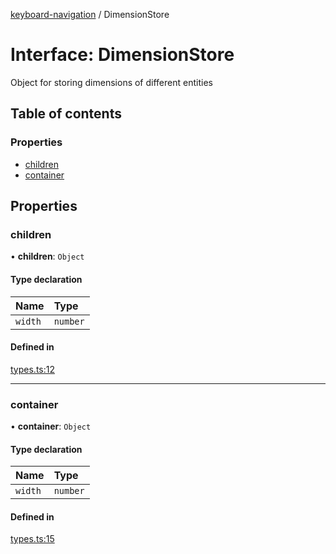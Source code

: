 [keyboard-navigation](../README.md) / DimensionStore

# Interface: DimensionStore

Object for storing dimensions of different entities

## Table of contents

### Properties

- [children](DimensionStore.md#children)
- [container](DimensionStore.md#container)

## Properties

### children

• **children**: `Object`

#### Type declaration

| Name | Type |
| :------ | :------ |
| `width` | `number` |

#### Defined in

[types.ts:12](https://github.com/harshulvijay/keyboard-navigation/blob/9fb72fc/lib/types.ts#L12)

___

### container

• **container**: `Object`

#### Type declaration

| Name | Type |
| :------ | :------ |
| `width` | `number` |

#### Defined in

[types.ts:15](https://github.com/harshulvijay/keyboard-navigation/blob/9fb72fc/lib/types.ts#L15)
